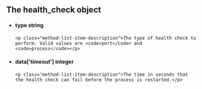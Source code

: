 <div class='no-margin'></div>

## The health_check object

<ul class="method-list-group">
  <li class="method-list-item">
    <h4 class="method-list-item-label">
      type
      <span class="method-list-item-type">string</span>
    </h4>

    <p class="method-list-item-description">The type of health check to perform. Valid values are <code>port</code> and <code>process</code></p>
  </li>
  <li class="method-list-item">
    <h4 class="method-list-item-label">
      data['timeout']
      <span class="method-list-item-type">integer</span>
    </h4>

    <p class="method-list-item-description">The time in seconds that the health check can fail before the process is restarted.</p>
  </li>
</ul>

